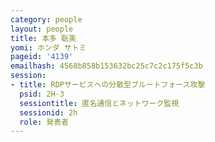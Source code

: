 ```yaml
---
category: people
layout: people
title: 本多 聡美
yomi: ホンダ サトミ
pageid: '4139'
emailhash: 4568b858b153632bc25c7c2c175f5c3b
session:
- title: RDPサービスへの分散型ブルートフォース攻撃
  psid: 2H-3
  sessiontitle: 匿名通信とネットワーク監視
  sessionid: 2h
  role: 発表者
---
```

